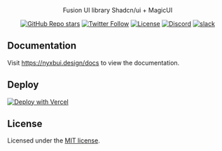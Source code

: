 <p align="center">
    Fusion UI library Shadcn/ui + MagicUI
</p>
<div align="center">
  <a href="https://github.com/nyxb-ui/ui/stargazers"><img alt="GitHub Repo stars" src="https://img.shields.io/github/stars/nyxb-ui/ui"></a>
  <a href="https://twitter.com/nyxb0"><img alt="Twitter Follow" src="https://img.shields.io/twitter/follow/nyxb0"></a>
  <a href="https://github.com/nyxb-ui/ui/blob/main/LICENSE.md"><img alt="License" src="https://img.shields.io/badge/License-MIT-yellow.svg"></a>
  <a href="https://discord.gg/aBxNpG7fMP"><img alt="Discord" src="https://img.shields.io/discord/1113511184663056404"></a>
  <a href="https://nyxb.slack.com"><img alt="slack" src="https://img.shields.io/badge/Slack-4A154B?&logo=slack&logoColor=white"></a>
</div>

## Documentation

Visit https://nyxbui.design/docs to view the documentation.

## Deploy

[![Deploy with Vercel](https://vercel.com/button)](https://vercel.com/new/clone?repository-url=https%3A%2F%2Fgithub.com%2Fnyxb-ui%2ui)

## License

Licensed under the [MIT license](https://github.com/nyxb-ui/ui/blob/main/LICENSE.md).
